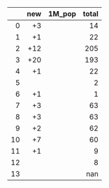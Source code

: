 |    |   new | 1M_pop   |   total |
|---:|------:|:---------|--------:|
|  0 |    +3 |          |      14 |
|  1 |    +1 |          |      22 |
|  2 |   +12 |          |     205 |
|  3 |   +20 |          |     193 |
|  4 |    +1 |          |      22 |
|  5 |       |          |       2 |
|  6 |    +1 |          |       1 |
|  7 |    +3 |          |      63 |
|  8 |    +3 |          |      63 |
|  9 |    +2 |          |      62 |
| 10 |    +7 |          |      60 |
| 11 |    +1 |          |       9 |
| 12 |       |          |       8 |
| 13 |       |          |     nan |